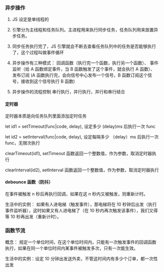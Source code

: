 ### 异步操作

1. JS 设定是单线程的
2. 引擎分为主线程和任务队列。主进程用来执行同步任务，任务队列用来放置异步任务。
3. 同步任务执行完了，JS 引擎就会不断去查看任务队列中的任务是否能够执行了，这个过程叫做事件循环
4. 异步操作有三种模式：
   回调函数（执行完一个函数，执行另一个函数）、
   事件监听（给 A 函数绑定事件，当 B 函数触发了这个事件，就会执行 A 函数）、
   发布订阅 (A 函数执行完，会向信号中心发布一个信号，B 函数订阅这个信号，接收到这个信号执行 B 函数)

5. 异步操作的流程控制
   串行执行，并行执行，并行和串行结合

#### 定时器

定时器本质是向任务队列里面添加定时任务

let id1 = setTimeout(func|code, delay), 设定多少 (delay)ms 后执行一次 func

let id2 = setInterval(func|code, delay), 设定每隔多少 （delay）ms 后执行一次 func，无限次执行

clearTimeout(id1), setTimeout 函数返回一个整数值，作为参数，取消定时器执行

clearInterval(id2), setInterval 函数返回一个整数值，作为参数，取消定时器执行

#### debounce 函数（防抖）

在事件被触发 n 秒后再执行回调，如果在这 n 秒内又被触发，则重新计时。

生活中的实例： 如果有人进电梯（触发事件），那电梯将在 10 秒钟后出发（执行事件监听器），这时如果又有人进电梯了（在 10 秒内再次触发该事件），我们又得等 10 秒再出发（重新计时）。

### 函数节流

概念： 规定一个单位时间，在这个单位时间内，只能有一次触发事件的回调函数执行，如果在同一个单位时间内某事件被触发多次，只有一次能生效。

生活中的实例：设定 10 分钟出发送外卖，不管这时间内有多少个订单，都一次性出发
